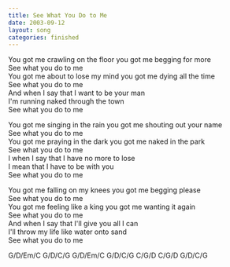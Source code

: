 ```yaml
---
title: See What You Do to Me
date: 2003-09-12
layout: song
categories: finished
---
```

You got me crawling on the floor you got me begging for more  
See what you do to me  
You got me about to lose my mind you got me dying all the time  
See what you do to me  
And when I say that I want to be your man  
I'm running naked through the town  
See what you do to me

You got me singing in the rain you got me shouting out your name  
See what you do to me  
You got me praying in the dark you got me naked in the park  
See what you do to me  
I when I say that I have no more to lose  
I mean that I have to be with you  
See what you do to me

You got me falling on my knees you got me begging please  
See what you do to me  
You got me feeling like a king you got me wanting it again  
See what you do to me  
And when I say that I'll give you all I can  
I'll throw my life like water onto sand  
See what you do to me

<div class="chords">
G/D/Em/C  
G/D/C/G  
G/D/Em/C  
G/D/C/G  
C/G/D  
C/G/D  
G/D/C/G</div>
